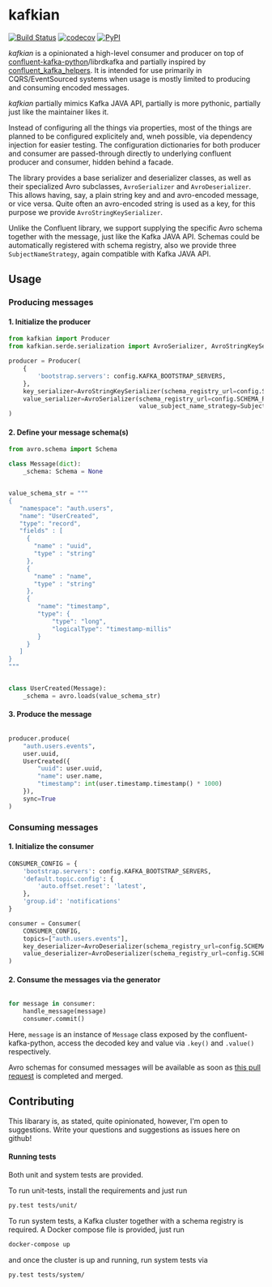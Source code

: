 # kafkian 

[![Build Status](https://travis-ci.org/saabeilin/kafkian.svg?branch=master)](https://travis-ci.org/saabeilin/kafkian)
[![codecov](https://codecov.io/gh/saabeilin/kafkian/branch/master/graph/badge.svg)](https://codecov.io/gh/saabeilin/kafkian) 
[![PyPI](https://img.shields.io/pypi/v/kafkian.svg)](https://pypi.python.org/pypi)

*kafkian* is a opinionated a high-level consumer and producer on top of 
[confluent-kafka-python](https://github.com/confluentinc/confluent-kafka-python)/librdkafka 
and partially inspired by [confluent_kafka_helpers](https://github.com/fyndiq/confluent_kafka_helpers). 
It is intended for use primarily in CQRS/EventSourced systems when usage is mostly
limited to producing and consuming encoded messages.

*kafkian* partially mimics Kafka JAVA API, partially is more pythonic, partially just like the maintainer likes it.

Instead of configuring all the things via properties, most of the things 
are planned to be configured explicitely and, wneh possible, via dependency
injection for easier testing. The configuration dictionaries for both producer
and consumer are passed-through directly to underlying confluent producer and 
consumer, hidden behind a facade.

The library provides a base serializer and deserializer classes, as well as 
their specialized Avro subclasses, `AvroSerializer` and `AvroDeserializer`. 
This allows having, say, a plain string key and and avro-encoded message, 
or vice versa. Quite often an avro-encoded string is used as a key, for 
this purpose we provide `AvroStringKeySerializer`.

Unlike the Confluent library, we support supplying the specific Avro schema
together with the message, just like the Kafka JAVA API. Schemas could be
automatically registered with schema registry, also we provide three
`SubjectNameStrategy`, again compatible with Kafka JAVA API.

## Usage
### Producing messages

#### 1. Initialize the producer

```python
from kafkian import Producer
from kafkian.serde.serialization import AvroSerializer, AvroStringKeySerializer, SubjectNameStrategy

producer = Producer(
    {
        'bootstrap.servers': config.KAFKA_BOOTSTRAP_SERVERS,
    },
    key_serializer=AvroStringKeySerializer(schema_registry_url=config.SCHEMA_REGISTRY_URL),
    value_serializer=AvroSerializer(schema_registry_url=config.SCHEMA_REGISTRY_URL,
                                    value_subject_name_strategy=SubjectNameStrategy.RecordNameStrategy)
)

```

#### 2. Define your message schema(s)

```python
from avro.schema import Schema

class Message(dict):
    _schema: Schema = None


value_schema_str = """
{
   "namespace": "auth.users",
   "name": "UserCreated",
   "type": "record",
   "fields" : [
     {
       "name" : "uuid",
       "type" : "string"
     },     
     {
       "name" : "name",
       "type" : "string"
     },
     {
        "name": "timestamp",
        "type": {
            "type": "long",
            "logicalType": "timestamp-millis"
        }
     }
   ]
}
"""


class UserCreated(Message):
    _schema = avro.loads(value_schema_str)

```

#### 3. Produce the message

```python

producer.produce(
    "auth.users.events",
    user.uuid,
    UserCreated({
        "uuid": user.uuid,
        "name": user.name,
        "timestamp": int(user.timestamp.timestamp() * 1000)
    }),
    sync=True
)
```

### Consuming messages

#### 1. Initialize the consumer

```python
CONSUMER_CONFIG = {
    'bootstrap.servers': config.KAFKA_BOOTSTRAP_SERVERS,
    'default.topic.config': {
        'auto.offset.reset': 'latest',
    },
    'group.id': 'notifications'
}

consumer = Consumer(
    CONSUMER_CONFIG,
    topics=["auth.users.events"],
    key_deserializer=AvroDeserializer(schema_registry_url=config.SCHEMA_REGISTRY_URL),
    value_deserializer=AvroDeserializer(schema_registry_url=config.SCHEMA_REGISTRY_URL),
)
```

#### 2. Consume the messages via the generator

```python

for message in consumer:
    handle_message(message)
    consumer.commit()
```

Here, `message` is an instance of `Message` class exposed by the 
confluent-kafka-python, access the decoded key and value via `.key()` 
and `.value()` respectively.

Avro schemas for consumed messages will be available as soon as 
[this pull request](https://github.com/confluentinc/confluent-kafka-python/pull/453) 
is completed and merged.

## Contributing
This libarary is, as stated, quite opinionated, however, I'm open to suggestions.
Write your questions and suggestions as issues here on github!

#### Running tests
Both unit and system tests are provided. 

To run unit-tests, install the requirements and just run 
```bash
py.test tests/unit/
``` 

To run system tests, a Kafka cluster together with a schema registry is 
required. A Docker compose file is provided, just run 
```bash
docker-compose up
```
and once the cluster is up and running, run system tests via 
```bash
py.test tests/system/
```

